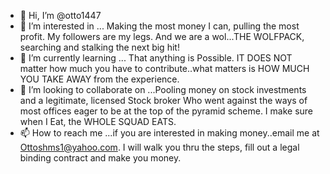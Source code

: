 - 👋 Hi, I’m @otto1447
- 👀 I’m interested in ... Making the most money I can, pulling the most profit. My followers are my legs. And we are a wol...THE WOLFPACK, searching and stalking the next big hit!
- 🌱 I’m currently learning ... That anything is Possible. IT DOES NOT matter how much you have to contribute..what matters is HOW MUCH YOU TAKE AWAY from the experience.
- 💞️ I’m looking to collaborate on ...Pooling money on stock investments and a legitimate, licensed Stock broker Who went against the ways of most offices eager to be at the top of the pyramid scheme. I make sure when I Eat, the WHOLE SQUAD EATS. 
- 📫 How to reach me ...if you are interested in making money..email me at Ottoshms1@yahoo.com. I will walk you thru the steps, fill out a legal binding contract and make you money. 

<!---
otto1447/otto1447 is a ✨ special ✨ repository because its `README.md` (this file) appears on your GitHub profile.
You can click the Preview link to take a look at your changes.
--->
